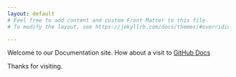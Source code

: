 ```yaml
---
layout: default
# Feel free to add content and custom Front Matter to this file.
# To modify the layout, see https://jekyllrb.com/docs/themes/#overriding-theme-defaults

---
```


Welcome to our Documentation site. How about a visit to [GitHub Docs](https://help.github.com/articles/set-up-git/)

Thanks for visiting.
